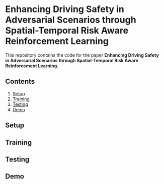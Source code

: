 # Enhancing Driving Safety in Adversarial Scenarios through Spatial-Temporal Risk Aware Reinforcement Learning

This repository contains the code for the paper **Enhancing Driving Safety in Adversarial Scenarios 
through Spatial-Temporal Risk Aware Reinforcement Learning**.

## Contents
1. [Setup](#setup)
2. [Training](#training)
3. [Testing](#testing)
4. [Demo](#demo)

## Setup

## Training

## Testing

## Demo